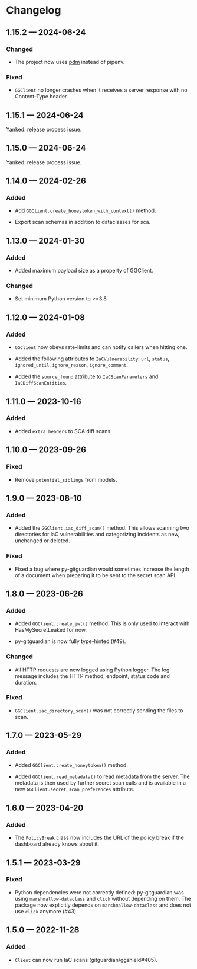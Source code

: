 # Changelog

<a id='changelog-1.15.2'></a>

## 1.15.2 — 2024-06-24

### Changed

- The project now uses [pdm](https://pdm-project.org/) instead of pipenv.

### Fixed

- `GGClient` no longer crashes when it receives a server response with no Content-Type header.

<a id='changelog-1.15.1'></a>

## 1.15.1 — 2024-06-24

Yanked: release process issue.

<a id='changelog-1.15.0'></a>

## 1.15.0 — 2024-06-24

Yanked: release process issue.

<a id='changelog-1.14.0'></a>

## 1.14.0 — 2024-02-26

### Added

- Add `GGClient.create_honeytoken_with_context()` method.

- Export scan schemas in addition to dataclasses for sca.

<a id='changelog-1.13.0'></a>

## 1.13.0 — 2024-01-30

### Added

- Added maximum payload size as a property of GGClient.

### Changed

- Set minimum Python version to >=3.8.

<a id='changelog-1.12.0'></a>

## 1.12.0 — 2024-01-08

### Added

- `GGClient` now obeys rate-limits and can notify callers when hitting one.

- Added the following attributes to `IaCVulnerability`: `url`, `status`, `ignored_until`, `ignore_reason`, `ignore_comment`.

- Added the `source_found` attribute to `IaCScanParameters` and `IaCDiffScanEntities`.

<a id='changelog-1.11.0'></a>

## 1.11.0 — 2023-10-16

### Added

- Added `extra_headers` to SCA diff scans.

<a id='changelog-1.10.0'></a>

## 1.10.0 — 2023-09-26

### Fixed

- Remove `potential_siblings` from models.

<a id='changelog-1.9.0'></a>

## 1.9.0 — 2023-08-10

### Added

- Added the `GGClient.iac_diff_scan()` method. This allows scanning two directories for IaC vulnerabilities and categorizing incidents as new, unchanged or deleted.

### Fixed

- Fixed a bug where py-gitguardian would sometimes increase the length of a document when preparing it to be sent to the secret scan API.

<a id='changelog-1.8.0'></a>

## 1.8.0 — 2023-06-26

### Added

- Added `GGClient.create_jwt()` method. This is only used to interact with HasMySecretLeaked for now.

- py-gitguardian is now fully type-hinted (#49).

### Changed

- All HTTP requests are now logged using Python logger. The log message includes the HTTP method, endpoint, status code and duration.

### Fixed

- `GGClient.iac_directory_scan()` was not correctly sending the files to scan.

<a id='changelog-1.7.0'></a>

## 1.7.0 — 2023-05-29

### Added

- Added `GGClient.create_honeytoken()` method.

- Added `GGClient.read_metadata()` to read metadata from the server. The metadata is then used by further secret scan calls and is available in a new `GGClient.secret_scan_preferences` attribute.

<a id='changelog-1.6.0'></a>

## 1.6.0 — 2023-04-20

### Added

- The `PolicyBreak` class now includes the URL of the policy break if the dashboard already knows about it.

<a id='changelog-1.5.1'></a>

## 1.5.1 — 2023-03-29

### Fixed

- Python dependencies were not correctly defined: py-gitguardian was using `marshmallow-dataclass` and `click` without depending on them. The package now explicitly depends on `marshmallow-dataclass` and does not use `click` anymore (#43).

<a id='changelog-1.5.0'></a>

## 1.5.0 — 2022-11-28

### Added

- `Client` can now run IaC scans (gitguardian/ggshield#405).
